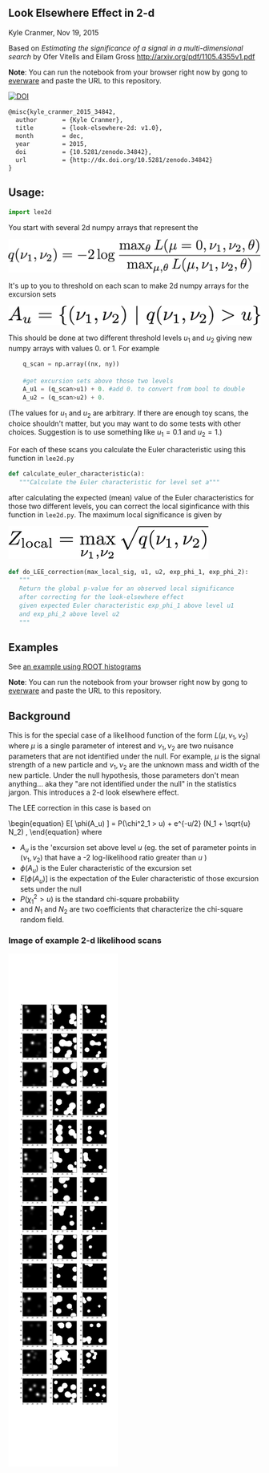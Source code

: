 ## Look Elsewhere Effect in 2-d

Kyle Cranmer, Nov 19, 2015

Based on
*Estimating the significance of a signal in a multi-dimensional search* by  Ofer Vitells and Eilam Gross http://arxiv.org/pdf/1105.4355v1.pdf

**Note**: You can run the notebook from your browser right now by gong to [everware](https://everware.rep.school.yandex.net/) and paste the URL to this repository. 

[![DOI](https://zenodo.org/badge/doi/10.5281/zenodo.34842.svg)](http://dx.doi.org/10.5281/zenodo.34842)

```
@misc{kyle_cranmer_2015_34842,
  author       = {Kyle Cranmer},
  title        = {look-elsewhere-2d: v1.0},
  month        = dec,
  year         = 2015,
  doi          = {10.5281/zenodo.34842},
  url          = {http://dx.doi.org/10.5281/zenodo.34842}
}
```

## Usage:

```python
import lee2d
```

You start with several 2d numpy arrays that represent the 

![](q_def.png)

It's up to you to threshold on each scan to make 2d numpy arrays for
the excursion sets 

![](A_u.png)

This should be done at two different threshold levels $u_1$ and $u_2$ giving new numpy
arrays with values 0. or 1. For example

```python
	q_scan = np.array((nx, ny))

    #get excursion sets above those two levels
    A_u1 = (q_scan>u1) + 0. #add 0. to convert from bool to double
    A_u2 = (q_scan>u2) + 0.
```
(The values for $u_1$ and $u_2$ are arbitrary. If there are enough toy scans, the choice shouldn't matter, but 
you may want to do some tests with other choices. Suggestion is to use something like $u_1=0.1$ and $u_2=1$.)


For each of these scans you calculate the Euler characteristic 
using this function in `lee2d.py`

```python
def calculate_euler_characteristic(a):
   """Calculate the Euler characteristic for level set a"""
```

after calculating the expected (mean) value of the Euler characteristics
for those two different levels, you can correct the local siginficance with
this function in `lee2d.py`. The maximum local significance is given by 

![](Z_local.png)

```python
def do_LEE_correction(max_local_sig, u1, u2, exp_phi_1, exp_phi_2):
   """
   Return the global p-value for an observed local significance 
   after correcting for the look-elsewhere effect
   given expected Euler characteristic exp_phi_1 above level u1
   and exp_phi_2 above level u2
   """
```


## Examples

See [an example using ROOT histograms](https://github.com/cranmer/look-elsewhere-2d/blob/master/root_TH2F_example.ipynb)

**Note**: You can run the notebook from your browser right now by gong to [everware](https://everware.rep.school.yandex.net/) and paste the URL to this repository. 


## Background

This is for the special case of a likelihood function of the form 
$L(\mu, \nu_1, \nu_2)$ where $\mu$ is a single parameter of interest and
$\nu_1,\nu_2$ are two nuisance parameters that are not identified under the null.
For example, $\mu$ is the signal strength of a new particle and $\nu_1,\nu_2$ are the
unknown mass and width of the new particle. Under the null hypothesis, those parameters 
don't mean anything... aka they "are not identified under the null" in the statistics jargon.
This introduces a 2-d look elsewhere effect.

The LEE correction in this case is based on 

\begin{equation}
E[ \phi(A_u) ] = P(\chi^2_1 > u) + e^{-u/2} (N_1 + \sqrt{u} N_2) \,
\end{equation}
where 
   * $A_u$ is the 'excursion set above level $u$ (eg. the set of parameter points in $(\nu_1,\nu_2)$ that have a -2 log-likelihood ratio greater than $u$ )
   * $\phi(A_u)$ is the Euler characteristic of the excursion set
   * $E[ \phi(A_u) ]$ is the expectation of the Euler characteristic of those excursion sets under the null
   * $P(\chi^2_1 > u)$ is the standard chi-square probability 
   * and $N_1$ and $N_2$ are two coefficients that characterize the chi-square random field.
   
### Image of example 2-d likelihood scans
  ![](islands.png)

